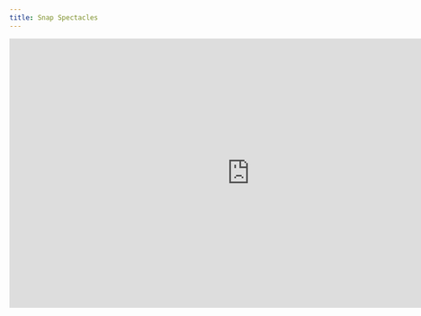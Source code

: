 ```yaml
---
title: Snap Spectacles
---
```



<iframe width="854" height="480" src="https://www.youtube.com/embed/XqkOFLBSJR8" frameborder="0" allowfullscreen></iframe>


